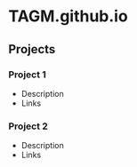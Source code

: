 # TAGM.github.io

## Projects
### Project 1
- Description
- Links

### Project 2
- Description
- Links
  
